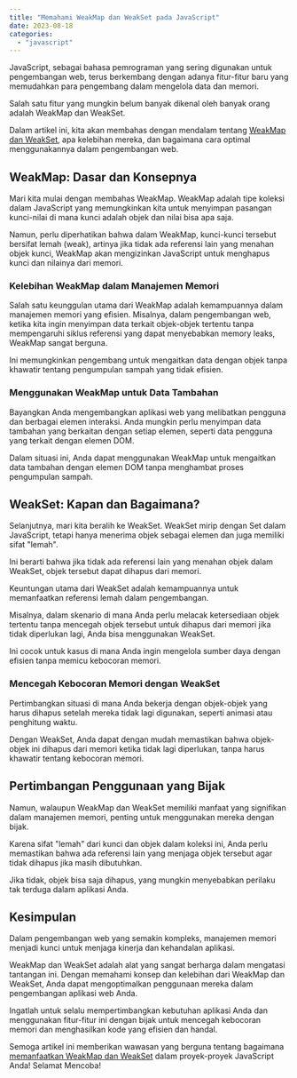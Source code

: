 ```yaml
---
title: "Memahami WeakMap dan WeakSet pada JavaScript"
date: 2023-08-18
categories: 
  - "javascript"
---
```


JavaScript, sebagai bahasa pemrograman yang sering digunakan untuk pengembangan web, terus berkembang dengan adanya fitur-fitur baru yang memudahkan para pengembang dalam mengelola data dan memori.

Salah satu fitur yang mungkin belum banyak dikenal oleh banyak orang adalah WeakMap dan WeakSet.

Dalam artikel ini, kita akan membahas dengan mendalam tentang [WeakMap dan WeakSet](https://ajiekusumadhany.com/weakmap-dan-weakset-pada-javascript/), apa kelebihan mereka, dan bagaimana cara optimal menggunakannya dalam pengembangan web.

## **WeakMap: Dasar dan Konsepnya**

Mari kita mulai dengan membahas WeakMap. WeakMap adalah tipe koleksi dalam JavaScript yang memungkinkan kita untuk menyimpan pasangan kunci-nilai di mana kunci adalah objek dan nilai bisa apa saja.

Namun, perlu diperhatikan bahwa dalam WeakMap, kunci-kunci tersebut bersifat lemah (weak), artinya jika tidak ada referensi lain yang menahan objek kunci, WeakMap akan mengizinkan JavaScript untuk menghapus kunci dan nilainya dari memori.

### **Kelebihan WeakMap dalam Manajemen Memori**

Salah satu keunggulan utama dari WeakMap adalah kemampuannya dalam manajemen memori yang efisien. Misalnya, dalam pengembangan web, ketika kita ingin menyimpan data terkait objek-objek tertentu tanpa mempengaruhi siklus referensi yang dapat menyebabkan memory leaks, WeakMap sangat berguna.

Ini memungkinkan pengembang untuk mengaitkan data dengan objek tanpa khawatir tentang pengumpulan sampah yang tidak efisien.

### **Menggunakan WeakMap untuk Data Tambahan**

Bayangkan Anda mengembangkan aplikasi web yang melibatkan pengguna dan berbagai elemen interaksi. Anda mungkin perlu menyimpan data tambahan yang berkaitan dengan setiap elemen, seperti data pengguna yang terkait dengan elemen DOM.

Dalam situasi ini, Anda dapat menggunakan WeakMap untuk mengaitkan data tambahan dengan elemen DOM tanpa menghambat proses pengumpulan sampah.

## **WeakSet: Kapan dan Bagaimana?**

Selanjutnya, mari kita beralih ke WeakSet. WeakSet mirip dengan Set dalam JavaScript, tetapi hanya menerima objek sebagai elemen dan juga memiliki sifat "lemah".

Ini berarti bahwa jika tidak ada referensi lain yang menahan objek dalam WeakSet, objek tersebut dapat dihapus dari memori.

Keuntungan utama dari WeakSet adalah kemampuannya untuk memanfaatkan referensi lemah dalam pengembangan.

Misalnya, dalam skenario di mana Anda perlu melacak ketersediaan objek tertentu tanpa mencegah objek tersebut untuk dihapus dari memori jika tidak diperlukan lagi, Anda bisa menggunakan WeakSet.

Ini cocok untuk kasus di mana Anda ingin mengelola sumber daya dengan efisien tanpa memicu kebocoran memori.

### **Mencegah Kebocoran Memori dengan WeakSet**

Pertimbangkan situasi di mana Anda bekerja dengan objek-objek yang harus dihapus setelah mereka tidak lagi digunakan, seperti animasi atau penghitung waktu.

Dengan WeakSet, Anda dapat dengan mudah memastikan bahwa objek-objek ini dihapus dari memori ketika tidak lagi diperlukan, tanpa harus khawatir tentang kebocoran memori.

## **Pertimbangan Penggunaan yang Bijak**

Namun, walaupun WeakMap dan WeakSet memiliki manfaat yang signifikan dalam manajemen memori, penting untuk menggunakan mereka dengan bijak.

Karena sifat "lemah" dari kunci dan objek dalam koleksi ini, Anda perlu memastikan bahwa ada referensi lain yang menjaga objek tersebut agar tidak dihapus jika masih dibutuhkan.

Jika tidak, objek bisa saja dihapus, yang mungkin menyebabkan perilaku tak terduga dalam aplikasi Anda.

## **Kesimpulan**

Dalam pengembangan web yang semakin kompleks, manajemen memori menjadi kunci untuk menjaga kinerja dan kehandalan aplikasi.

WeakMap dan WeakSet adalah alat yang sangat berharga dalam mengatasi tantangan ini. Dengan memahami konsep dan kelebihan dari WeakMap dan WeakSet, Anda dapat mengoptimalkan penggunaan mereka dalam pengembangan aplikasi web Anda.

Ingatlah untuk selalu mempertimbangkan kebutuhan aplikasi Anda dan menggunakan fitur-fitur ini dengan bijak untuk mencegah kebocoran memori dan menghasilkan kode yang efisien dan handal.

Semoga artikel ini memberikan wawasan yang berguna tentang bagaimana [memanfaatkan WeakMap dan WeakSet](https://ajiekusumadhany.com/weakmap-dan-weakset-pada-javascript/) dalam proyek-proyek JavaScript Anda! Selamat Mencoba!
